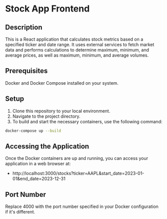 # Stock App Frontend

## Description
This is a React application that calculates stock metrics based on a specified ticker and date range. It uses external services to fetch market data and performs calculations to determine maximum, minimum, and average prices, as well as maximum, minimum, and average volumes.

## Prerequisites
Docker and Docker Compose installed on your system.

## Setup
1. Clone this repository to your local environment.
2. Navigate to the project directory.
3. To build and start the necessary containers, use the following command:

```sh
docker-compose up --build
```

## Accessing the Application
Once the Docker containers are up and running, you can access your application in a web browser at:

- http://localhost:3000/stocks?ticker=AAPL&start_date=2023-01-01&end_date=2023-12-31

## Port Number
Replace 4000 with the port number specified in your Docker configuration if it's different.